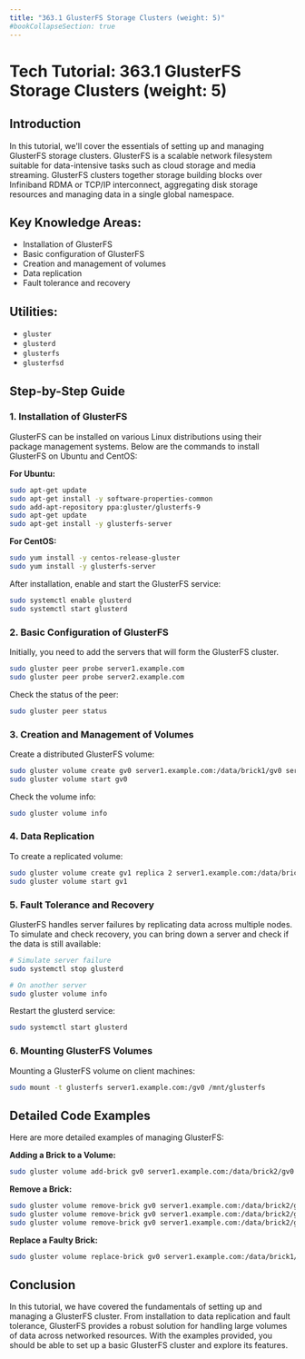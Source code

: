 ```yaml
---
title: "363.1 GlusterFS Storage Clusters (weight: 5)"
#bookCollapseSection: true
---
```


# Tech Tutorial: 363.1 GlusterFS Storage Clusters (weight: 5)

## Introduction

In this tutorial, we'll cover the essentials of setting up and managing GlusterFS storage clusters. GlusterFS is a scalable network filesystem suitable for data-intensive tasks such as cloud storage and media streaming. GlusterFS clusters together storage building blocks over Infiniband RDMA or TCP/IP interconnect, aggregating disk storage resources and managing data in a single global namespace.

## Key Knowledge Areas:

- Installation of GlusterFS
- Basic configuration of GlusterFS
- Creation and management of volumes
- Data replication
- Fault tolerance and recovery

## Utilities:

- `gluster`
- `glusterd`
- `glusterfs`
- `glusterfsd`

## Step-by-Step Guide

### 1. Installation of GlusterFS

GlusterFS can be installed on various Linux distributions using their package management systems. Below are the commands to install GlusterFS on Ubuntu and CentOS:

**For Ubuntu:**

```bash
sudo apt-get update
sudo apt-get install -y software-properties-common
sudo add-apt-repository ppa:gluster/glusterfs-9
sudo apt-get update
sudo apt-get install -y glusterfs-server
```

**For CentOS:**

```bash
sudo yum install -y centos-release-gluster
sudo yum install -y glusterfs-server
```

After installation, enable and start the GlusterFS service:

```bash
sudo systemctl enable glusterd
sudo systemctl start glusterd
```

### 2. Basic Configuration of GlusterFS

Initially, you need to add the servers that will form the GlusterFS cluster.

```bash
sudo gluster peer probe server1.example.com
sudo gluster peer probe server2.example.com
```

Check the status of the peer:

```bash
sudo gluster peer status
```

### 3. Creation and Management of Volumes

Create a distributed GlusterFS volume:

```bash
sudo gluster volume create gv0 server1.example.com:/data/brick1/gv0 server2.example.com:/data/brick1/gv0
sudo gluster volume start gv0
```

Check the volume info:

```bash
sudo gluster volume info
```

### 4. Data Replication

To create a replicated volume:

```bash
sudo gluster volume create gv1 replica 2 server1.example.com:/data/brick1/gv1 server2.example.com:/data/brick1/gv1
sudo gluster volume start gv1
```

### 5. Fault Tolerance and Recovery

GlusterFS handles server failures by replicating data across multiple nodes. To simulate and check recovery, you can bring down a server and check if the data is still available:

```bash
# Simulate server failure
sudo systemctl stop glusterd

# On another server
sudo gluster volume info
```

Restart the glusterd service:

```bash
sudo systemctl start glusterd
```

### 6. Mounting GlusterFS Volumes

Mounting a GlusterFS volume on client machines:

```bash
sudo mount -t glusterfs server1.example.com:/gv0 /mnt/glusterfs
```

## Detailed Code Examples

Here are more detailed examples of managing GlusterFS:

**Adding a Brick to a Volume:**

```bash
sudo gluster volume add-brick gv0 server1.example.com:/data/brick2/gv0
```

**Remove a Brick:**

```bash
sudo gluster volume remove-brick gv0 server1.example.com:/data/brick2/gv0 start
sudo gluster volume remove-brick gv0 server1.example.com:/data/brick2/gv0 status
sudo gluster volume remove-brick gv0 server1.example.com:/data/brick2/gv0 commit
```

**Replace a Faulty Brick:**

```bash
sudo gluster volume replace-brick gv0 server1.example.com:/data/brick1/gv0 server1.example.com:/data/brick2/gv0 commit force
```

## Conclusion

In this tutorial, we have covered the fundamentals of setting up and managing a GlusterFS cluster. From installation to data replication and fault tolerance, GlusterFS provides a robust solution for handling large volumes of data across networked resources. With the examples provided, you should be able to set up a basic GlusterFS cluster and explore its features.
